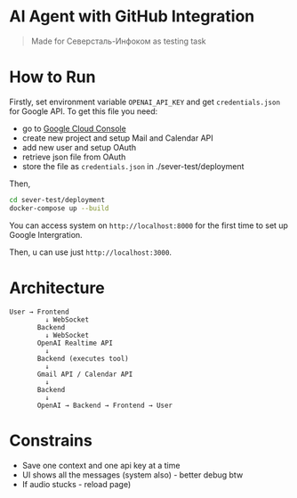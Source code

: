 # AI Agent with GitHub Integration

> Made for Северсталь-Инфоком as testing task

# How to Run

Firstly, set environment variable `OPENAI_API_KEY` and get `credentials.json` for Google API. To get this file you need:

- go to [Google Cloud Console](https://console.cloud.google.com/)
- create new project and setup Mail and Calendar API
- add new user and setup OAuth
- retrieve json file from OAuth
- store the file as `credentials.json` in ./sever-test/deployment

Then,

```bash
cd sever-test/deployment
docker-compose up --build
```

You can access system on `http://localhost:8000` for the first time to set up Google Intergration.

Then, u can use just `http://localhost:3000`.

# Architecture

```
User → Frontend
         ↓ WebSocket
       Backend
         ↓ WebSocket
       OpenAI Realtime API
         ↓
       Backend (executes tool)
         ↓
       Gmail API / Calendar API
         ↓
       Backend
         ↓
       OpenAI → Backend → Frontend → User
```

# Constrains

- Save one context and one api key at a time
- UI shows all the messages (system also) - better debug btw
- If audio stucks - reload page)
